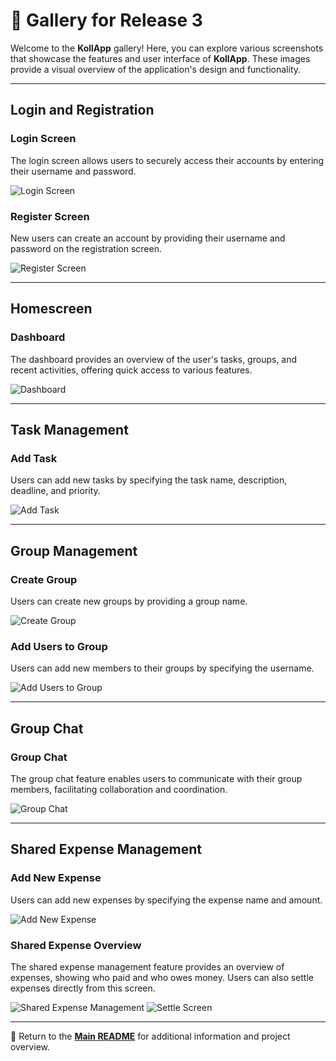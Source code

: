 # 📸 Gallery for Release 3

Welcome to the **KollApp** gallery! Here, you can explore various screenshots that showcase the features and user interface of **KollApp**. These images provide a visual overview of the application's design and functionality.

---

## Login and Registration

### Login Screen

The login screen allows users to securely access their accounts by entering their username and password.

![Login Screen](../release3/img/login%20screen.png)

### Register Screen

New users can create an account by providing their username and password on the registration screen.

![Register Screen](../release3/img/register%20screen.png)

---

## Homescreen

### Dashboard

The dashboard provides an overview of the user's tasks, groups, and recent activities, offering quick access to various features.

![Dashboard](../release3/img/dashboard.png)

---

## Task Management

### Add Task

Users can add new tasks by specifying the task name, description, deadline, and priority.

![Add Task](../release3/img/add%20task.png)

---

## Group Management

### Create Group

Users can create new groups by providing a group name.

![Create Group](../release3/img/create%20group.png)

### Add Users to Group

Users can add new members to their groups by specifying the username.

![Add Users to Group](../release3/img/add%20user%20to%20group.png)

---

## Group Chat

### Group Chat

The group chat feature enables users to communicate with their group members, facilitating collaboration and coordination.

![Group Chat](../release3/img/group%20chat.png)

---

## Shared Expense Management

### Add New Expense

Users can add new expenses by specifying the expense name and amount.

![Add New Expense](../release3/img/add%20new%20expense.png)

### Shared Expense Overview

The shared expense management feature provides an overview of expenses, showing who paid and who owes money. Users can also settle expenses directly from this screen.

![Shared Expense Management](../release3/img/shared%20expense%20you%20paid.png)
![Settle Screen](../release3/img/settle%20screen.png)

---

📖 Return to the **[Main README](../../readme.md)** for additional information and project overview.
